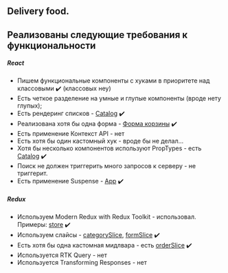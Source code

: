 ## Delivery food.

## Реализованы следующие требования к функциональности

##### React

- Пишем функциональные компоненты c хуками в приоритете над классовыми :heavy_check_mark: (классовых неу)
- Есть четкое разделение на умные и глупые компоненты (вроде нету глупых);
- Есть рендеринг списков - [Catalog](https://github.com/cxvint/delivery/blob/main/src/components/Catalog/Catalog.jsx) :heavy_check_mark:
- Реализована хотя бы одна форма - [Форма корзины](https://github.com/cxvint/delivery/blob/main/src/components/ModalDelivery/ModalDelivery.jsx) :heavy_check_mark:
- Есть применение Контекст API - нет
- Есть хотя бы один кастомный хук - вроде бы не делал...
- Хотя бы несколько компонентов используют PropTypes - есть [Catalog](https://github.com/cxvint/delivery/blob/main/src/components/Catalog/Catalog.jsx) :heavy_check_mark:
- Поиск не должен триггерить много запросов к серверу - не триггерит.
- Есть применение Suspense - [App](https://github.com/cxvint/delivery/blob/main/src/App.jsx) :heavy_check_mark:

##### Redux

- Используем Modern Redux with Redux Toolkit - использовал. Примеры: [store](https://github.com/cxvint/delivery/tree/main/src/store) :heavy_check_mark:
- Используем слайсы - [categorySlice](https://github.com/cxvint/delivery/blob/main/src/store/category/categorySlice.js),
  [formSlice](https://github.com/cxvint/delivery/blob/main/src/store/form/formSlice.js) :heavy_check_mark:
- Есть хотя бы одна кастомная мидлвара - есть [orderSlice](hhttps://github.com/cxvint/delivery/blob/main/src/store/order/orderSlice.js) :heavy_check_mark:
- Используется RTK Query - нет
- Используется Transforming Responses - нет
